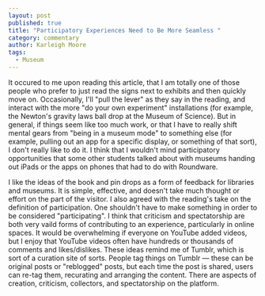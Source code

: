 ```yaml
---
layout: post
published: true
title: "Participatory Experiences Need to Be More Seamless "
category: commentary
author: Karleigh Moore
tags: 
  - Museum
---
```


It occured to me upon reading this article, that I am totally one of those people who prefer to just read the signs next to exhibits and then quickly move on. Occasionally, I'll "pull the lever" as they say in the reading, and interact with the more "do your own experiment" installations (for example, the Newton's gravity laws ball drop at the Museum of Science). But in general, if things seem like too much work, or that I have to really shift mental gears from "being in a museum mode" to something else (for example, pulling out an app for a specific display, or something of that sort), I don't really like to do it. I think that I wouldn't mind participatory opportunities that some other students talked about with museums handing out iPads or the apps on phones that had to do with Roundware. 

I like the ideas of the book and pin drops as a form of feedback for libraries and museums. It is simple, effective, and doesn't take much thought or effort on the part of the visitor. I also agreed with the reading's take on the definition of participation. One shouldn't have to make something in order to be considered "participating". I think that criticism and spectatorship are both very vaild forms of contributing to an experience, particularly in online spaces. It would be overwhelming if everyone on YouTube added videos, but I enjoy that YouTube videos often have hundreds or thousands of comments and likes/dislikes. These ideas remind me of Tumblr, which is sort of a curation site of sorts. People tag things on Tumblr — these can be original posts or "reblogged" posts, but each time the post is shared, users can re-tag them, recurating and arranging the content. There are aspects of creation, criticism, collectors, and spectatorship on the platform. 